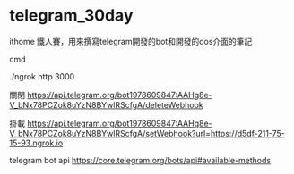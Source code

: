 # telegram_30day
ithome 鐵人賽，用來撰寫telegram開發的bot和開發的dos介面的筆記

cmd

./ngrok http 3000

關閉
https://api.telegram.org/bot1978609847:AAHg8e-V_bNx78PCZok8uYzN8BYwlRScfgA/deleteWebhook


掛載
https://api.telegram.org/bot1978609847:AAHg8e-V_bNx78PCZok8uYzN8BYwlRScfgA/setWebhook?url=https://d5df-211-75-15-93.ngrok.io

telegram bot api
https://core.telegram.org/bots/api#available-methods
